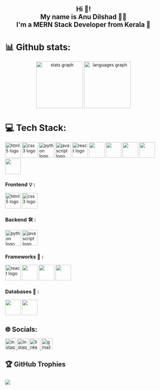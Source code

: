 <h2 align="center">Hi 👋! <br>
  My name is Anu Dilshad 👨‍💻 <br>
  I'm a MERN Stack Developer from Kerala 🌴</h2>

  # 📊 Github stats:

  <div align="center">
  <img src="https://github-readme-stats.vercel.app/api?username=4nuu&hide_title=false&hide_rank=false&show_icons=true&include_all_commits=true&count_private=true&disable_animations=false&theme=dracula&locale=en&hide_border=false" height="150" alt="stats graph"  />
  <img src="https://github-readme-stats.vercel.app/api/top-langs?username=4nuu&locale=en&hide_title=false&layout=compact&card_width=320&langs_count=5&theme=dracula&hide_border=false" height="150" alt="languages graph" />
   
</div>

# 💻 Tech Stack:
 <img src="https://cdn.jsdelivr.net/gh/devicons/devicon/icons/html5/html5-original.svg" height="50" style="display:inline-block;" alt="html5 logo"  />
 <img src="https://cdn.jsdelivr.net/gh/devicons/devicon/icons/css3/css3-original.svg" style="display:inline-block;" height="50" alt="css3 logo"  />
 <img src="https://cdn.jsdelivr.net/gh/devicons/devicon/icons/python/python-original.svg" style="display:inline-block;" height="50" alt="python logo"/>
 <img src="https://cdn.jsdelivr.net/gh/devicons/devicon/icons/javascript/javascript-original.svg" style="display:inline-block;" height="50" alt="javascript logo"  />
 <img src="https://cdn.jsdelivr.net/gh/devicons/devicon/icons/react/react-original.svg" height="50" alt="react logo"  />
 <img src="https://cdn.jsdelivr.net/gh/devicons/devicon@latest/icons/express/express-original-wordmark.svg" height="50" />      
 <img src="https://cdn.jsdelivr.net/gh/devicons/devicon@latest/icons/nodejs/nodejs-original-wordmark.svg" height="50"  />
 <img src="https://cdn.jsdelivr.net/gh/devicons/devicon@latest/icons/django/django-plain.svg" height="50" />
 <img src="https://cdn.jsdelivr.net/gh/devicons/devicon@latest/icons/mongodb/mongodb-plain-wordmark.svg" height="50" />
 <img src="https://cdn.jsdelivr.net/gh/devicons/devicon@latest/icons/mysql/mysql-plain-wordmark.svg" height="50" />
  
 

### Frontend 💡 :
 <p>
  <img src="https://cdn.jsdelivr.net/gh/devicons/devicon/icons/html5/html5-original.svg" height="50" style="display:inline-block;" alt="html5 logo"  />
 <img src="https://cdn.jsdelivr.net/gh/devicons/devicon/icons/css3/css3-original.svg" style="display:inline-block;" height="50" alt="css3 logo"  />
 
  </p>
  
### Backend 🛠️ :
<p>
  <img src="https://cdn.jsdelivr.net/gh/devicons/devicon/icons/python/python-original.svg" style="display:inline-block;" height="50" alt="python logo"  />
 
  <img src="https://cdn.jsdelivr.net/gh/devicons/devicon/icons/javascript/javascript-original.svg" style="display:inline-block;" height="50" alt="javascript logo"  />
  
  </p>
  
### Frameworks 🧬 :
<p>
  <img src="https://cdn.jsdelivr.net/gh/devicons/devicon/icons/react/react-original.svg" height="50" alt="react logo"  />
  <img src="https://cdn.jsdelivr.net/gh/devicons/devicon@latest/icons/express/express-original-wordmark.svg" height="50" />      
  <img src="https://cdn.jsdelivr.net/gh/devicons/devicon@latest/icons/nodejs/nodejs-original-wordmark.svg" height="50"  />
     <img src="https://cdn.jsdelivr.net/gh/devicons/devicon@latest/icons/django/django-plain.svg" height="50" />
</p>

### Databases 💾 :
  <p>
     <img src="https://cdn.jsdelivr.net/gh/devicons/devicon@latest/icons/mongodb/mongodb-plain-wordmark.svg" height="50" />
      <img src="https://cdn.jsdelivr.net/gh/devicons/devicon@latest/icons/mysql/mysql-plain-wordmark.svg" height="50" />
          
  </p>

## 🌐 Socials:
<a href="https://tx.me/AID_3N">  <img src="https://img.shields.io/static/v1?message=Telegram&logo=telegram&label=&color=24A1DE&logoColor=white&labelColor=&style=for-the-badge" height="35" alt="instagram logo"  /> 
<a href="https://instagram.com/anu_.dx"> <img src="https://img.shields.io/static/v1?message=Instagram&logo=instagram&label=&color=E4405F&logoColor=white&labelColor=&style=for-the-badge" height="35" alt="instagram logo"  /> </a>
<a href="https://www.linkedin.com/in/anu-dilshad/"> <img src="https://img.shields.io/static/v1?message=LinkedIn&logo=linkedin&label=&color=0077B5&logoColor=white&labelColor=&style=for-the-badge" height="35" alt="linkedin logo"  /> </a>
<a href="mailto:anudilshad5456@gmail.com">
<img src="https://img.shields.io/static/v1?message=Gmail&logo=gmail&label=&color=D14836&logoColor=white&labelColor=&style=for-the-badge" height="35" alt="gmail logo"  />  </a>

## 🏆 GitHub Trophies
![](https://github-profile-trophy.vercel.app/?username=4nuu&theme=radical&no-frame=false&no-bg=true&margin-w=5)
---
